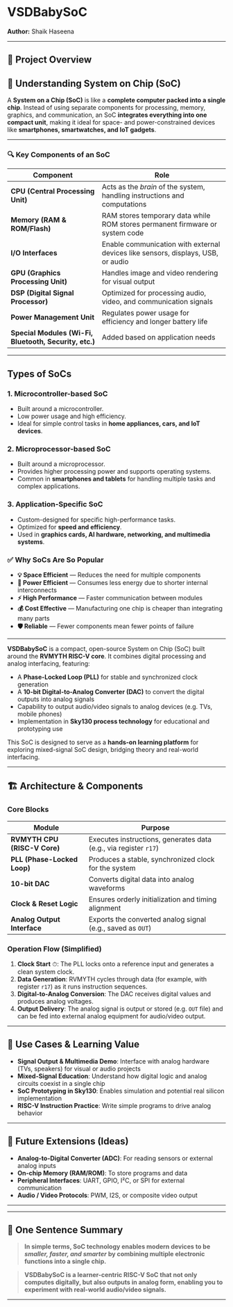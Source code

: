 # VSDBabySoC

**Author:** Shaik Haseena


---

## 🧠 Project Overview
## 🧠 Understanding System on Chip (SoC)

A **System on a Chip (SoC)** is like a **complete computer packed into a single chip**. Instead of using separate components for processing, memory, graphics, and communication, an SoC **integrates everything into one compact unit**, making it ideal for space- and power-constrained devices like **smartphones, smartwatches, and IoT gadgets**.

---

### 🔍 Key Components of an SoC

| Component | Role |
|-----------|------|
| **CPU (Central Processing Unit)** | Acts as the *brain* of the system, handling instructions and computations |
| **Memory (RAM & ROM/Flash)** | RAM stores temporary data while ROM stores permanent firmware or system code |
| **I/O Interfaces** | Enable communication with external devices like sensors, displays, USB, or audio |
| **GPU (Graphics Processing Unit)** | Handles image and video rendering for visual output |
| **DSP (Digital Signal Processor)** | Optimized for processing audio, video, and communication signals |
| **Power Management Unit** | Regulates power usage for efficiency and longer battery life |
| **Special Modules (Wi-Fi, Bluetooth, Security, etc.)** | Added based on application needs |

---
## Types of SoCs

### 1. Microcontroller-based SoC
- Built around a microcontroller.  
- Low power usage and high efficiency.  
- Ideal for simple control tasks in **home appliances, cars, and IoT devices**.  

### 2. Microprocessor-based SoC
- Built around a microprocessor.  
- Provides higher processing power and supports operating systems.  
- Common in **smartphones and tablets** for handling multiple tasks and complex applications.  

### 3. Application-Specific SoC
- Custom-designed for specific high-performance tasks.  
- Optimized for **speed and efficiency**.  
- Used in **graphics cards, AI hardware, networking, and multimedia systems**.  

### ✅ Why SoCs Are So Popular

- **💡 Space Efficient** — Reduces the need for multiple components  
- **🔋 Power Efficient** — Consumes less energy due to shorter internal interconnects  
- **⚡ High Performance** — Faster communication between modules  
- **💰 Cost Effective** — Manufacturing one chip is cheaper than integrating many parts  
- **🛡️ Reliable** — Fewer components mean fewer points of failure

---


**VSDBabySoC** is a compact, open-source System on Chip (SoC) built around the **RVMYTH RISC-V core**. It combines digital processing and analog interfacing, featuring:

- A **Phase-Locked Loop (PLL)** for stable and synchronized clock generation  
- A **10-bit Digital-to-Analog Converter (DAC)** to convert the digital outputs into analog signals  
- Capability to output audio/video signals to analog devices (e.g. TVs, mobile phones)  
- Implementation in **Sky130 process technology** for educational and prototyping use  

This SoC is designed to serve as a **hands-on learning platform** for exploring mixed-signal SoC design, bridging theory and real-world interfacing.

---

## 🏗️ Architecture & Components

### Core Blocks

| Module | Purpose |
|---|---|
| **RVMYTH CPU (RISC-V Core)** | Executes instructions, generates data (e.g., via register `r17`) |
| **PLL (Phase-Locked Loop)** | Produces a stable, synchronized clock for the system |
| **10-bit DAC** | Converts digital data into analog waveforms |
| **Clock & Reset Logic** | Ensures orderly initialization and timing alignment |
| **Analog Output Interface** | Exports the converted analog signal (e.g., saved as `OUT`) |

### Operation Flow (Simplified)

1. **Clock Start** ⏱: The PLL locks onto a reference input and generates a clean system clock.  
2. **Data Generation**: RVMYTH cycles through data (for example, with register `r17`) as it runs instruction sequences.  
3. **Digital-to-Analog Conversion**: The DAC receives digital values and produces analog voltages.  
4. **Output Delivery**: The analog signal is output or stored (e.g. `OUT` file) and can be fed into external analog equipment for audio/video output.

---

## 🎯 Use Cases & Learning Value

- **Signal Output & Multimedia Demo**: Interface with analog hardware (TVs, speakers) for visual or audio projects  
- **Mixed-Signal Education**: Understand how digital logic and analog circuits coexist in a single chip  
- **SoC Prototyping in Sky130**: Enables simulation and potential real silicon implementation  
- **RISC-V Instruction Practice**: Write simple programs to drive analog behavior  

---

## 🔭 Future Extensions (Ideas)

- **Analog-to-Digital Converter (ADC)**: For reading sensors or external analog inputs  
- **On-chip Memory (RAM/ROM)**: To store programs and data  
- **Peripheral Interfaces**: UART, GPIO, I²C, or SPI for external communication  
- **Audio / Video Protocols**: PWM, I2S, or composite video output  

---

---

## 📌 One Sentence Summary

> **In simple terms, SoC technology enables modern devices to be *smaller, faster, and smarter* by combining multiple electronic functions into a single chip.**

> **VSDBabySoC is a learner-centric RISC-V SoC that not only computes digitally, but also outputs in analog form, enabling you to experiment with real-world audio/video signals.**

---

